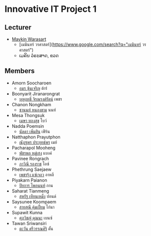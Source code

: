 # Innovative IT Project 1

## Lecturer
+ [Maykin Warasart](https://www.google.com/search?q=Maykin+Warasart)
    + [เมฆินทร์ วรศาสตร์](https://www.google.com/search?q="เมฆินทร์ วรศาสตร์")
    + ເມຄິນ ວໍຣະສາດ, ຂວດ

## Members
+ Amorn Soocharoen 
    + [อมร ซุ้นเจริญ](https://github.com/amorn123) ต้าร์
+ Boonyarit Jiranarongrat 
    + [บุญฤทธิ์ จิรณรงต์รัตน์](https://github.com/boonyarit-j) เพชร
+ Chanon Nongkham
    + [ชานนท์ หนองขาม](https://github.com/chanonza142800) นนท์
+ Mesa Thongsuk
    + [เมษา ทองสุข](https://github.com/xmesax) โบว์
+ Nadda Poemsin
    + [นัดดา เพิ่มสิน](https://github.com/#) เฟิร์น
+ Natthaphon Prayutphon
    + [ณัฎฐพร ประยุทธ์พร](https://github.com/#) เมย์
+ Pacharapol Mooheng 
    + [พัชรพล หมู่เฮง](https://github.com/#) แบงค์
+ Pavinee Rongrach
    + [ภาวิณี รองราช](https://github.com/#) ไอซ์
+ Phethrung Saejaew
    + [เพชรรุ้ง แซ่เจอว](https://github.com/#) อาหลี
+ Piyakarn Paianon
    + [ปิยการ ไพอนนท์](https://github.com/#) กาน
+ Saharat Tianmeng
    + [สหรัฐ เทียนเหม็ง](https://github.com/#) ปอนด์
+ Saysunee Koompaem
    + [สายสุณี คุ้มเปี่ยม](https://github.com/#) ไก่นา
+ Supawit Kunna
    + [ศุภวิชญ์ คุณนะ](https://github.com/#) เบนซ์
+ Tawan Sriwansiri
    + [ตะวัน ศรีวรรณศิริ](https://github.com/#) ตั้น